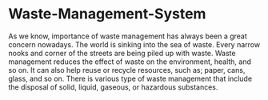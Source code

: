 # Waste-Management-System

As we know, importance of waste management has always been a great concern nowadays. The world is sinking into the sea of waste. Every narrow nooks and corner of the streets are being piled up with waste. Waste management reduces the effect of waste on the environment, health, and so on. It can also help reuse or recycle resources, such as; paper, cans, glass, and so on. There is various type of waste management that include the disposal of solid, liquid, gaseous, or hazardous substances. 
